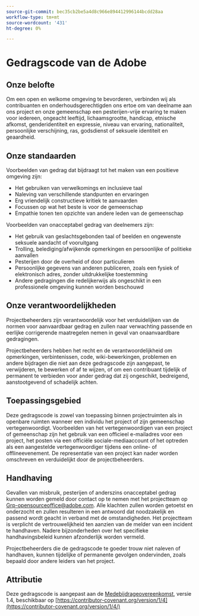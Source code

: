 ```yaml
---
source-git-commit: bec35cb2be5a4d8c966e894412996144bcdd28aa
workflow-type: tm+mt
source-wordcount: '431'
ht-degree: 0%

---
```

# Gedragscode van de Adobe

## Onze belofte

Om een open en welkome omgeving te bevorderen, verbinden wij als contribuanten en onderhoudsgerechtigden ons ertoe om van deelname aan ons project en onze gemeenschap een pesterijen-vrije ervaring te maken voor iedereen, ongeacht leeftijd, lichaamsgrootte, handicap, etnische afkomst, genderidentiteit en expressie, niveau van ervaring, nationaliteit, persoonlijke verschijning, ras, godsdienst of seksuele identiteit en geaardheid.

## Onze standaarden

Voorbeelden van gedrag dat bijdraagt tot het maken van een positieve omgeving zijn:

* Het gebruiken van verwelkomings en inclusieve taal
* Naleving van verschillende standpunten en ervaringen
* Erg vriendelijk constructieve kritiek te aanvaarden
* Focussen op wat het beste is voor de gemeenschap
* Empathie tonen ten opzichte van andere leden van de gemeenschap

Voorbeelden van onacceptabel gedrag van deelnemers zijn:

* Het gebruik van geslachtsgebonden taal of beelden en ongewenste seksuele aandacht of vooruitgang
* Trolling, belediging/afwijkende opmerkingen en persoonlijke of politieke aanvallen
* Pesterijen door de overheid of door particulieren
* Persoonlijke gegevens van anderen publiceren, zoals een fysiek of elektronisch adres, zonder uitdrukkelijke toestemming
* Andere gedragingen die redelijkerwijs als ongeschikt in een professionele omgeving kunnen worden beschouwd

## Onze verantwoordelijkheden

Projectbeheerders zijn verantwoordelijk voor het verduidelijken van de normen voor aanvaardbaar gedrag en zullen naar verwachting passende en eerlijke corrigerende maatregelen nemen in geval van onaanvaardbare gedragingen.

Projectbeheerders hebben het recht en de verantwoordelijkheid om opmerkingen, verbintenissen, code, wiki-bewerkingen, problemen en andere bijdragen die niet aan deze gedragscode zijn aangepast, te verwijderen, te bewerken of af te wijzen, of om een contribuant tijdelijk of permanent te verbieden voor ander gedrag dat zij ongeschikt, bedreigend, aanstootgevend of schadelijk achten.

## Toepassingsgebied

Deze gedragscode is zowel van toepassing binnen projectruimten als in openbare ruimten wanneer een individu het project of zijn gemeenschap vertegenwoordigt. Voorbeelden van het vertegenwoordigen van een project of gemeenschap zijn het gebruik van een officieel e-mailadres voor een project, het posten via een officiële sociale-mediaaccount of het optreden als een aangestelde vertegenwoordiger tijdens een online- of offlineevenement. De representatie van een project kan nader worden omschreven en verduidelijkt door de projectbeheerders.

## Handhaving

Gevallen van misbruik, pesterijen of anderszins onacceptabel gedrag kunnen worden gemeld door contact op te nemen met het projectteam op Grp-opensourceoffice@adobe.com. Alle klachten zullen worden getoetst en onderzocht en zullen resulteren in een antwoord dat noodzakelijk en passend wordt geacht in verband met de omstandigheden. Het projectteam is verplicht de vertrouwelijkheid ten aanzien van de melder van een incident te handhaven.
Nadere bijzonderheden over het specifieke handhavingsbeleid kunnen afzonderlijk worden vermeld.

Projectbeheerders die de gedragscode te goeder trouw niet naleven of handhaven, kunnen tijdelijke of permanente gevolgen ondervinden, zoals bepaald door andere leiders van het project.

## Attributie

Deze gedragscode is aangepast aan de [Medebijdrageovereenkomst](https://contributor-covenant.org), versie 1.4, beschikbaar op [https://contributor-covenant.org/version/1/4](https://contributor-covenant.org/version/1/4/)
